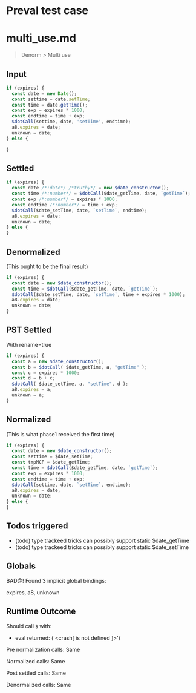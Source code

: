 # Preval test case

# multi_use.md

> Denorm > Multi use
>
>

## Input

`````js filename=intro
if (expires) {
  const date = new Date();
  const settime = date.setTime;
  const time = date.getTime();
  const exp = expires * 1000;
  const endtime = time + exp;
  $dotCall(settime, date, 'setTime', endtime);
  a8.expires = date;
  unknown = date;
} else {

}
`````


## Settled


`````js filename=intro
if (expires) {
  const date /*:date*/ /*truthy*/ = new $date_constructor();
  const time /*:number*/ = $dotCall($date_getTime, date, `getTime`);
  const exp /*:number*/ = expires * 1000;
  const endtime /*:number*/ = time + exp;
  $dotCall($date_setTime, date, `setTime`, endtime);
  a8.expires = date;
  unknown = date;
} else {
}
`````


## Denormalized
(This ought to be the final result)

`````js filename=intro
if (expires) {
  const date = new $date_constructor();
  const time = $dotCall($date_getTime, date, `getTime`);
  $dotCall($date_setTime, date, `setTime`, time + expires * 1000);
  a8.expires = date;
  unknown = date;
}
`````


## PST Settled
With rename=true

`````js filename=intro
if (expires) {
  const a = new $date_constructor();
  const b = $dotCall( $date_getTime, a, "getTime" );
  const c = expires * 1000;
  const d = b + c;
  $dotCall( $date_setTime, a, "setTime", d );
  a8.expires = a;
  unknown = a;
}
`````


## Normalized
(This is what phase1 received the first time)

`````js filename=intro
if (expires) {
  const date = new $date_constructor();
  const settime = $date_setTime;
  const tmpMCF = $date_getTime;
  const time = $dotCall($date_getTime, date, `getTime`);
  const exp = expires * 1000;
  const endtime = time + exp;
  $dotCall(settime, date, `setTime`, endtime);
  a8.expires = date;
  unknown = date;
} else {
}
`````


## Todos triggered


- (todo) type trackeed tricks can possibly support static $date_getTime
- (todo) type trackeed tricks can possibly support static $date_setTime


## Globals


BAD@! Found 3 implicit global bindings:

expires, a8, unknown


## Runtime Outcome


Should call `$` with:
 - eval returned: ('<crash[ <ref> is not defined ]>')

Pre normalization calls: Same

Normalized calls: Same

Post settled calls: Same

Denormalized calls: Same
